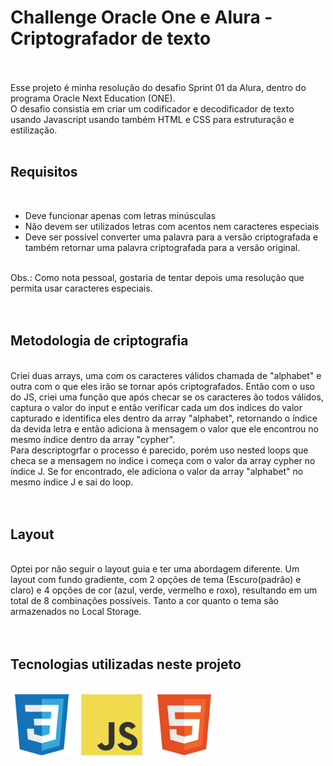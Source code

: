 <h1> Challenge Oracle One e Alura - Criptografador de texto </h1>
<br>
<br>
Esse projeto é minha resolução do desafio Sprint 01 da Alura, dentro do programa Oracle Next Education (ONE).
<br>
O desafio consistia em criar um codificador e decodificador de texto usando Javascript usando também HTML e CSS para estruturação e estilização. 
<br>
<br>
<h2>Requisitos</h2>
<br>

* Deve funcionar apenas com letras minúsculas<br>
* Não devem ser utilizados letras com acentos nem caracteres especiais<br>
* Deve ser possível converter uma palavra para a versão criptografada e também retornar uma palavra criptografada para a versão original.<br>
<br>
Obs.: Como nota pessoal, gostaria de tentar depois uma resolução que permita usar caracteres especiais.
<br>
<br>
<br>
<h2> Metodologia de criptografia </h2>
<br>
Criei duas arrays, uma com os caracteres válidos chamada de "alphabet" e outra com o que eles irão se tornar após criptografados. Então com o uso do JS, criei uma função que após checar se os caracteres ão todos válidos, captura o valor do input e então verificar cada um dos indices do valor capturado e identifica eles dentro da array "alphabet", retornando o índice da devida letra e então adiciona à mensagem o valor que ele encontrou no mesmo índice dentro da array "cypher".
<br>
Para descriptogrfar o processo é parecido, porém uso nested loops que checa se a mensagem no indice i começa com o valor da array cypher no índice J. Se for encontrado, ele adiciona o valor da array "alphabet" no mesmo índice J e sai do loop.
<br>
<br>
<br>
<h2> Layout </h2>
<br>
Optei por não seguir o layout guia e ter uma abordagem diferente. Um layout com fundo gradiente, com 2 opções de tema (Escuro(padrão) e claro) e 4 opções de cor (azul, verde, vermelho e roxo), resultando em um total de 8 combinações possíveis. Tanto a cor quanto o tema são armazenados no Local Storage.
<br>
<br>
<br>
<h2> Tecnologias utilizadas neste projeto</h2>
<br>
   <div>
      <img align="center" height="100"  alt="css icon" src="https://raw.githubusercontent.com/devicons/devicon/master/icons/css3/css3-original.svg">  &nbsp;     
      <img align="center" height="100" alt="js icon" src="https://raw.githubusercontent.com/devicons/devicon/master/icons/javascript/javascript-original.svg"> &nbsp;&nbsp;
      <img align="center" height="100" alt="html icon" src="https://raw.githubusercontent.com/devicons/devicon/master/icons/html5/html5-original.svg"> &nbsp;            
    </div>

